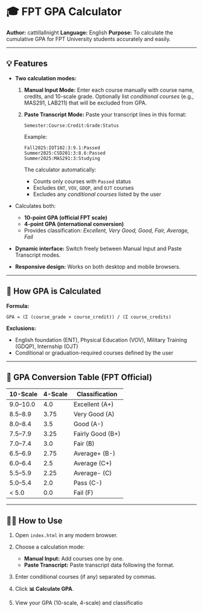 # 🎓 FPT GPA Calculator

**Author:** cattillallnight
**Language:** English
**Purpose:** To calculate the cumulative GPA for FPT University students accurately and easily.

---

## 💡 Features

* **Two calculation modes:**

  1. **Manual Input Mode:**
     Enter each course manually with course name, credits, and 10-scale grade.
     Optionally list *conditional courses* (e.g., MAS291, LAB211) that will be excluded from GPA.
  2. **Paste Transcript Mode:**
     Paste your transcript lines in this format:

     ```
     Semester:Course:Credit:Grade:Status
     ```

     Example:

     ```
     Fall2025:IOT102:3:9.1:Passed
     Summer2025:CSD201:3:8.6:Passed
     Summer2025:MAS291:3:Studying
     ```

     The calculator automatically:

     * Counts only courses with `Passed` status
     * Excludes `ENT`, `VOV`, `GDQP`, and `OJT` courses
     * Excludes any *conditional courses* listed by the user

* Calculates both:

  * **10-point GPA (official FPT scale)**
  * **4-point GPA (international conversion)**
  * Provides classification: *Excellent, Very Good, Good, Fair, Average, Fail*

* **Dynamic interface:** Switch freely between Manual Input and Paste Transcript modes.

* **Responsive design:** Works on both desktop and mobile browsers.

---

## 🧮 How GPA is Calculated

**Formula:**

```
GPA = (Σ (course_grade × course_credit)) / (Σ course_credits)
```

**Exclusions:**

* English foundation (ENT), Physical Education (VOV), Military Training (GDQP), Internship (OJT)
* Conditional or graduation-required courses defined by the user

---

## 🧾 GPA Conversion Table (FPT Official)

| 10-Scale | 4-Scale | Classification   |
| -------- | ------- | ---------------- |
| 9.0–10.0 | 4.0     | Excellent (A+)   |
| 8.5–8.9  | 3.75    | Very Good (A)    |
| 8.0–8.4  | 3.5     | Good (A-)        |
| 7.5–7.9  | 3.25    | Fairly Good (B+) |
| 7.0–7.4  | 3.0     | Fair (B)         |
| 6.5–6.9  | 2.75    | Average+ (B-)    |
| 6.0–6.4  | 2.5     | Average (C+)     |
| 5.5–5.9  | 2.25    | Average- (C)     |
| 5.0–5.4  | 2.0     | Pass (C-)        |
| < 5.0    | 0.0     | Fail (F)         |

---

## 🧑‍💻 How to Use

1. Open `index.html` in any modern browser.
2. Choose a calculation mode:

   * **Manual Input:** Add courses one by one.
   * **Paste Transcript:** Paste transcript data following the format.
3. Enter conditional courses (if any) separated by commas.
4. Click **📊 Calculate GPA**.
5. View your GPA (10-scale, 4-scale) and classificatio
